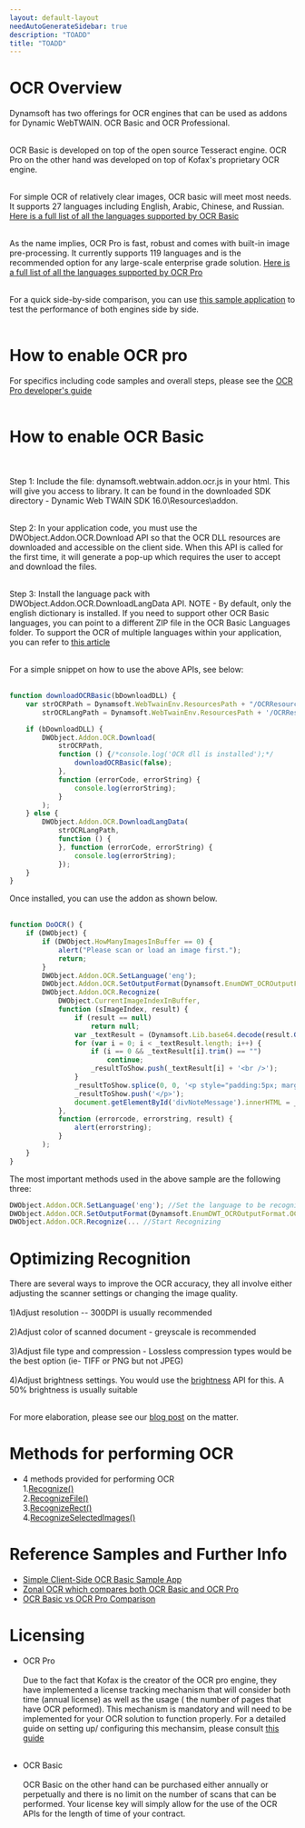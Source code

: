 ```yaml
---
layout: default-layout
needAutoGenerateSidebar: true
description: "TOADD"
title: "TOADD"
---
```


# OCR Overview
Dynamsoft has two offerings for OCR engines that can be used as addons for Dynamic WebTWAIN. OCR Basic and OCR Professional.<br><br>

OCR Basic is developed on top of the open source Tesseract engine. OCR Pro on the other hand was developed on top of Kofax's proprietary OCR engine. <br><br>

For simple OCR of relatively clear images, OCR basic will meet most needs. It supports 27 languages including English, Arabic, Chinese, and Russian. [Here is a full list of all the languages supported by OCR Basic](https://www.dynamsoft.com/Products/ocr-basic-languages.aspx)<br><br>

As the name implies, OCR Pro is fast, robust and comes with built-in image pre-processing. It currently supports 119 languages and is the recommended option for any large-scale enterprise grade solution. [Here is a full list of all the languages supported by OCR Pro](https://www.dynamsoft.com/Products/ocr-pro-languages.aspx)<br><br>

For a quick side-by-side comparison, you can use [this sample application](https://www.dynamsoft.com/Downloads/WebTWAIN-Sample-Download.aspx?SampleID=210) to test the performance of both engines side by side.<br><br>

# How to enable OCR pro

For specifics including code samples and overall steps, please see the [OCR Pro developer's guide](https://download2.dynamsoft.com//Support/Developer's%20Guide_OCR_Pro.pdf)<br><br>

# How to enable OCR Basic<br><br>

Step 1: Include the file: dynamsoft.webtwain.addon.ocr.js in your html. This will give you access to library.  It can be found in the downloaded SDK directory - Dynamic Web TWAIN SDK 16.0\Resources\addon. <br><br>

Step 2: In your application code, you must use the DWObject.Addon.OCR.Download API so that the OCR DLL resources are downloaded and accessible on the client side. When this API is called for the first time, it will generate a pop-up which requires the user to accept and download the files.<br><br>

Step 3: Install the language pack with DWObject.Addon.OCR.DownloadLangData API. NOTE - By default, only the english dictionary is installed. If you need to support other OCR  Basic languages, you can point to a different ZIP file in the OCR Basic Languages folder. To support the OCR of multiple languages within your application, you can refer to [this article](https://developer.dynamsoft.com/dwt/kb/develop-with-dynamic-web-twain/how-to-add-other-languages-support-in-client-side-ocr-basic-sample)<br><br>

For a simple snippet on how to use the above APIs, see below:<br><br>

```javascript
function downloadOCRBasic(bDownloadDLL) {
    var strOCRPath = Dynamsoft.WebTwainEnv.ResourcesPath + "/OCRResources/OCR.zip",//This is the 32bit OCR resources. Of course if your clients are 64bit, you would want to point to that zip.
        strOCRLangPath = Dynamsoft.WebTwainEnv.ResourcesPath + '/OCRResources/OCRBasicLanguages/English.zip';

    if (bDownloadDLL) {
        DWObject.Addon.OCR.Download(
            strOCRPath,
            function () {/*console.log('OCR dll is installed');*/
                downloadOCRBasic(false);
            },
            function (errorCode, errorString) {
                console.log(errorString);
            }
        );
    } else {
        DWObject.Addon.OCR.DownloadLangData(
            strOCRLangPath,
            function () {
            }, function (errorCode, errorString) {
                console.log(errorString);
            });
    }
}
```

Once installed, you can use the addon as shown below. <br><br>

```javascript
function DoOCR() {
    if (DWObject) {
        if (DWObject.HowManyImagesInBuffer == 0) {
            alert("Please scan or load an image first.");
            return;
        }
        DWObject.Addon.OCR.SetLanguage('eng');
        DWObject.Addon.OCR.SetOutputFormat(Dynamsoft.EnumDWT_OCROutputFormat.OCROF_TEXT);
        DWObject.Addon.OCR.Recognize(
            DWObject.CurrentImageIndexInBuffer,
            function (sImageIndex, result) {
                if (result == null)
                    return null;
                var _textResult = (Dynamsoft.Lib.base64.decode(result.Get())).split(/\r?\n/g), _resultToShow = [];
                for (var i = 0; i < _textResult.length; i++) {
                    if (i == 0 && _textResult[i].trim() == "")
                        continue;
                    _resultToShow.push(_textResult[i] + '<br />');
                }
                _resultToShow.splice(0, 0, '<p style="padding:5px; margin:0;">');
                _resultToShow.push('</p>');
                document.getElementById('divNoteMessage').innerHTML = _resultToShow.join('');
            },
            function (errorcode, errorstring, result) {
                alert(errorstring);
            }
        );
    }
}
```


The most important methods used in the above sample are the following three:

```javascript
DWObject.Addon.OCR.SetLanguage('eng'); //Set the language to be recognized
DWObject.Addon.OCR.SetOutputFormat(Dynamsoft.EnumDWT_OCROutputFormat.OCROF_TEXT); //Set the output format
DWObject.Addon.OCR.Recognize(... //Start Recognizing
```

# Optimizing Recognition<br>
There are several ways to improve the OCR accuracy, they all involve either adjusting the scanner settings or changing the image quality.<br><br>
1)Adjust resolution -- 300DPI is usually recommended<br><br>
2)Adjust color of scanned document - greyscale is recommended<br><br>
3)Adjust file type and compression - Lossless compression types would be the best option (ie- TIFF or PNG but not JPEG)<br><br>
4)Adjust brightness settings. You would use the [brightness](../info/api/WebTwain_Acquire.html#brightness) API for this. A 50% brightness is usually suitable<br><br>

For more elaboration, please see our [blog post](https://www.dynamsoft.com/blog/insights/scan-settings-for-best-ocr-accuracy/) on the matter.


# Methods for performing OCR <br>

* 4 methods provided for performing OCR<br>
1.[Recognize()](../info/api/Addon_OCR.html#recognize)<br>
2.[RecognizeFile()](../info/api/Addon_OCR.html#recognizefile)<br>
3.[RecognizeRect()](../info/api/Addon_OCR.html#recognizerect)<br>
4.[RecognizeSelectedImages()](../info/api/Addon_OCR.html#recognizeselectedimages)

# Reference Samples and Further Info


- [Simple Client-Side OCR Basic Sample App](https://www.dynamsoft.com/Downloads/WebTWAIN-Sample-Download.aspx?SampleID=133)
- [Zonal OCR which compares both OCR Basic and OCR Pro](https://www.dynamsoft.com/Downloads/WebTWAIN-Sample-Download.aspx?SampleID=210)
- [OCR Basic vs OCR Pro Comparison](https://developer.dynamsoft.com/dwt/kb/develop-with-dynamic-web-twain/dynamic-web-twain-ocr-basic-vs-ocr-pro)


# Licensing<br>
* OCR Pro<br><br>
Due to the fact that Kofax is the creator of the OCR pro engine, they have implemented a license tracking mechanism that will consider both time (annual license) as well as the usage ( the number of pages that have OCR peformed). This mechanism is mandatory and will need to be implemented for your OCR solution to function properly. For a detailed guide on setting up/ configuring this mechansim, please consult [this guide](https://developer.dynamsoft.com/dwt/kb/develop-with-dynamic-web-twain/dynamic-web-twain-ocr-pro-add-on-license-tracking-mechanism)<br><br>    

* OCR Basic<br><br>
OCR Basic on the other hand can be purchased either annually or perpetually and there is no limit on the number of scans that can be performed. Your license key will simply allow for the use of the OCR APIs for the length of time of your contract.<br><br>



